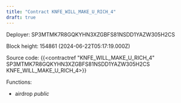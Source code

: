 ```yaml
---
title: "Contract KNFE_WILL_MAKE_U_RICH_4"
draft: true
---
```

Deployer: SP3MTMK7R8GQKYHN3XZGBFS81NSDD1YAZW305H2CS


 



Block height: 154861 (2024-06-22T05:17:19.000Z)

Source code: {{<contractref "KNFE_WILL_MAKE_U_RICH_4" SP3MTMK7R8GQKYHN3XZGBFS81NSDD1YAZW305H2CS KNFE_WILL_MAKE_U_RICH_4>}}

Functions:

* airdrop _public_
